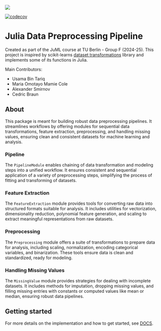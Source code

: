 <!-- developer docs -->
[![](https://img.shields.io/badge/docs-dev-blue.svg)](https://n1developer-ubt.github.io/data-preprocessing-juml/dev/)

[![codecov](https://codecov.io/gh/n1developer-ubt/data-preprocessing-juml/branch/main/graph/badge.svg)](https://codecov.io/gh/n1developer-ubt/data-preprocessing-juml)

# Julia Data Preprocessing Pipeline
Created as part of the JuML course at TU Berlin - Group F (2024-25). This project is inspired by scikit-learns [dataset transformations](https://scikit-learn.org/stable/data_transforms.html) library and implements some of its functions in Julia. 

Main Contributors:
- Usama Bin Tariq
- Maria Omotayo Mamie Cole
- Alexander Smirnov
- Cedric Braun

## About
This package is meant for building robust data preprocessing pipelines. It streamlines workflows by offering modules for sequential data transformations, feature extraction, preprocessing, and handling missing values, ensuring clean and consistent datasets for machine learning and analysis.

### Pipeline
The `PipelineModule` enables chaining of data transformation and modeling steps into a unified workflow. It ensures consistent and sequential application of a variety of preprocessing steps, simplifying the process of fitting and transforming of datasets.

### Feature Extraction
The `FeatureExtraction` module provides tools for converting raw data into structured formats suitable for analysis. It includes utilities for vectorization, dimensionality reduction, polynomial feature generation, and scaling to extract meaningful representations from raw datasets.

### Preprocessing
The `Preprocessing` module offers a suite of transformations to prepare data for analysis, including scaling, normalization, encoding categorical variables, and binarization. These tools ensure data is clean and standardized, ready for modeling.

### Handling Missing Values
The `MissingValue` module provides strategies for dealing with incomplete datasets. It includes methods for imputation, dropping missing values, and filling missing entries with constants or computed values like mean or median, ensuring robust data pipelines.


## Getting started
For more details on the implementation and how to get started, see [DOCS](https://n1developer-ubt.github.io/data-preprocessing-juml/dev/).

